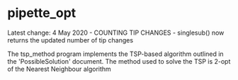 # pipette_opt
Latest change: 4 May 2020 - COUNTING TIP CHANGES - singlesub() now returns the updated number of tip changes

The tsp_method program implements the TSP-based algorithm outlined in the 'PossibleSolution' document. The method used to solve the TSP is 2-opt of the Nearest Neighbour algorithm

